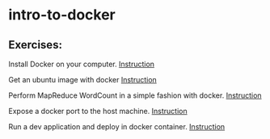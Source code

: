 # intro-to-docker


## Exercises:

Install Docker on your computer. [Instruction](/docker-install.txt)

Get an ubuntu image with docker [Instruction](/ubuntu_image.txt)

Perform MapReduce WordCount in a simple fashion with docker. [Instruction](/hadoop-test.txt)

Expose a docker port to the host machine. [Instruction](/exposing_port.txt)

Run a dev application and deploy in docker container. [Instruction](/docker-compose-test.txt)

